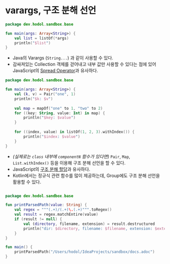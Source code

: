 # varargs, 구조 분해 선언

```kotlin
package dev.hodol.sandbox.base

fun main(args: Array<String>) {
    val list = listOf(*args)
    println("$list")
}
```

* Java의 Varargs (`String...`) 과 같이 사용할 수 있다.
* 감싸져있는 Collection 객체를 걷어내고 내부 값만 사용할 수 있다는 점에 있어 JavaScript의 [Spread Operator](https://developer.mozilla.org/ko/docs/Web/JavaScript/Reference/Operators/Spread\_syntax)과 유사하다.

```kotlin
package dev.hodol.sandbox.base

fun main(args: Array<String>) {
    val (k, v) = Pair("one", 1)
    println("$k: $v")
    
    val map = mapOf("one" to 1, "two" to 2)
    for ((key: String, value: Int) in map) {
        println("$key: $value")
    }
    
    for ((index, value) in listOf(1, 2, 3).withIndex()) {
        println("$index: $value")
    }
}
```

* _(실제로는 `class` 내부에 `componentN` 함수가 있다면)_ `Pair`, `Map`, `List.withIndex()` 등을 이용해 구조 분해 선언을 할 수 있다.&#x20;
* JavaScript의 [구조 분해 할당](https://developer.mozilla.org/ko/docs/Web/JavaScript/Reference/Operators/Destructuring\_assignment)과 유사하다.
* Kotlin에서는 정규식 관련 함수를 많이 제공하는데, Group에도 구조 분해 선언을 활용할 수 있다.

```kotlin

package dev.hodol.sandbox.base

fun printParsedPath(value: String) {
    val regex = """(.+)/(.+)\.(.+)""".toRegex()
    val result = regex.matchEntire(value)
    if (result != null) {
        val (directory, filename, extension) = result.destructured
        println("dir: $directory, filename: $filename, extension: $extension")
    }
}

fun main() {
    printParsedPath("/Users/hodol/IdeaProjects/sandbox/docs.adoc")
}
```

